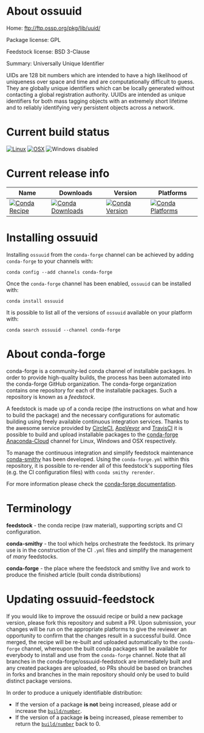 About ossuuid
=============

Home: ftp://ftp.ossp.org/pkg/lib/uuid/

Package license: GPL

Feedstock license: BSD 3-Clause

Summary: Universally Unique Identifier

UIDs are 128 bit numbers which are intended to have a high likelihood of uniqueness
over space and time and are computationally difficult to guess. They are globally unique
identifiers which can be locally generated without contacting a global registration authority.
UUIDs are intended as unique identifiers for both mass tagging objects with an extremely
short lifetime and to reliably identifying very persistent objects across a network.


Current build status
====================

[![Linux](https://img.shields.io/circleci/project/github/conda-forge/ossuuid-feedstock/master.svg?label=Linux)](https://circleci.com/gh/conda-forge/ossuuid-feedstock)
[![OSX](https://img.shields.io/travis/conda-forge/ossuuid-feedstock/master.svg?label=macOS)](https://travis-ci.org/conda-forge/ossuuid-feedstock)
![Windows disabled](https://img.shields.io/badge/Windows-disabled-lightgrey.svg)

Current release info
====================

| Name | Downloads | Version | Platforms |
| --- | --- | --- | --- |
| [![Conda Recipe](https://img.shields.io/badge/recipe-ossuuid-green.svg)](https://anaconda.org/conda-forge/ossuuid) | [![Conda Downloads](https://img.shields.io/conda/dn/conda-forge/ossuuid.svg)](https://anaconda.org/conda-forge/ossuuid) | [![Conda Version](https://img.shields.io/conda/vn/conda-forge/ossuuid.svg)](https://anaconda.org/conda-forge/ossuuid) | [![Conda Platforms](https://img.shields.io/conda/pn/conda-forge/ossuuid.svg)](https://anaconda.org/conda-forge/ossuuid) |

Installing ossuuid
==================

Installing `ossuuid` from the `conda-forge` channel can be achieved by adding `conda-forge` to your channels with:

```
conda config --add channels conda-forge
```

Once the `conda-forge` channel has been enabled, `ossuuid` can be installed with:

```
conda install ossuuid
```

It is possible to list all of the versions of `ossuuid` available on your platform with:

```
conda search ossuuid --channel conda-forge
```


About conda-forge
=================

conda-forge is a community-led conda channel of installable packages.
In order to provide high-quality builds, the process has been automated into the
conda-forge GitHub organization. The conda-forge organization contains one repository
for each of the installable packages. Such a repository is known as a *feedstock*.

A feedstock is made up of a conda recipe (the instructions on what and how to build
the package) and the necessary configurations for automatic building using freely
available continuous integration services. Thanks to the awesome service provided by
[CircleCI](https://circleci.com/), [AppVeyor](http://www.appveyor.com/)
and [TravisCI](https://travis-ci.org/) it is possible to build and upload installable
packages to the [conda-forge](https://anaconda.org/conda-forge)
[Anaconda-Cloud](http://docs.anaconda.org/) channel for Linux, Windows and OSX respectively.

To manage the continuous integration and simplify feedstock maintenance
[conda-smithy](http://github.com/conda-forge/conda-smithy) has been developed.
Using the ``conda-forge.yml`` within this repository, it is possible to re-render all of
this feedstock's supporting files (e.g. the CI configuration files) with ``conda smithy rerender``.

For more information please check the [conda-forge documentation](https://conda-forge.org/docs/).

Terminology
===========

**feedstock** - the conda recipe (raw material), supporting scripts and CI configuration.

**conda-smithy** - the tool which helps orchestrate the feedstock.
                   Its primary use is in the construction of the CI ``.yml`` files
                   and simplify the management of *many* feedstocks.

**conda-forge** - the place where the feedstock and smithy live and work to
                  produce the finished article (built conda distributions)


Updating ossuuid-feedstock
==========================

If you would like to improve the ossuuid recipe or build a new
package version, please fork this repository and submit a PR. Upon submission,
your changes will be run on the appropriate platforms to give the reviewer an
opportunity to confirm that the changes result in a successful build. Once
merged, the recipe will be re-built and uploaded automatically to the
`conda-forge` channel, whereupon the built conda packages will be available for
everybody to install and use from the `conda-forge` channel.
Note that all branches in the conda-forge/ossuuid-feedstock are
immediately built and any created packages are uploaded, so PRs should be based
on branches in forks and branches in the main repository should only be used to
build distinct package versions.

In order to produce a uniquely identifiable distribution:
 * If the version of a package **is not** being increased, please add or increase
   the [``build/number``](http://conda.pydata.org/docs/building/meta-yaml.html#build-number-and-string).
 * If the version of a package **is** being increased, please remember to return
   the [``build/number``](http://conda.pydata.org/docs/building/meta-yaml.html#build-number-and-string)
   back to 0.